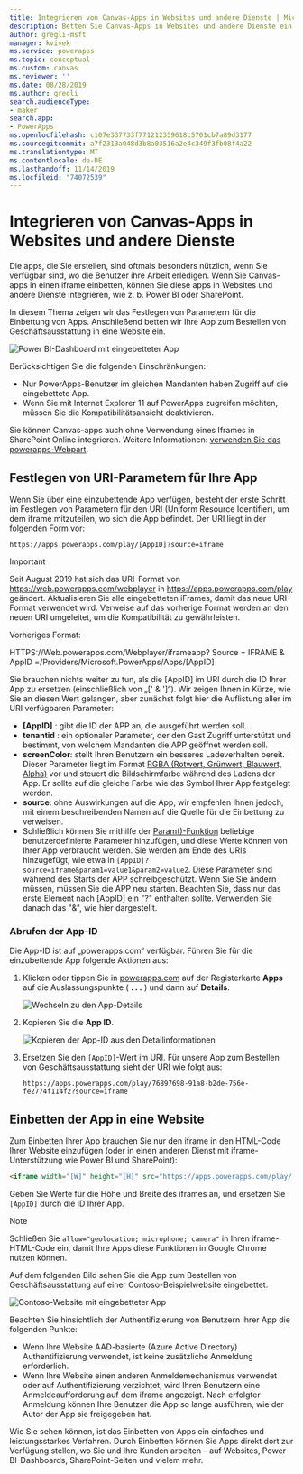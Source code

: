 ```yaml
---
title: Integrieren von Canvas-Apps in Websites und andere Dienste | Microsoft-Dokumentation
description: Betten Sie Canvas-Apps in Websites und andere Dienste ein.
author: gregli-msft
manager: kvivek
ms.service: powerapps
ms.topic: conceptual
ms.custom: canvas
ms.reviewer: ''
ms.date: 08/28/2019
ms.author: gregli
search.audienceType:
- maker
search.app:
- PowerApps
ms.openlocfilehash: c107e337733f771212359618c5761cb7a89d3177
ms.sourcegitcommit: a7f2313a048d3b8a03516a2e4c349f3fb08f4a22
ms.translationtype: MT
ms.contentlocale: de-DE
ms.lasthandoff: 11/14/2019
ms.locfileid: "74072539"
---
```

# <a name="integrate-canvas-apps-into-websites-and-other-services"></a>Integrieren von Canvas-Apps in Websites und andere Dienste
Die apps, die Sie erstellen, sind oftmals besonders nützlich, wenn Sie verfügbar sind, wo die Benutzer ihre Arbeit erledigen. Wenn Sie Canvas-apps in einen iframe einbetten, können Sie diese apps in Websites und andere Dienste integrieren, wie z. b. Power BI oder SharePoint.

In diesem Thema zeigen wir das Festlegen von Parametern für die Einbettung von Apps. Anschließend betten wir Ihre App zum Bestellen von Geschäftsausstattung in eine Website ein.

![Power BI-Dashboard mit eingebetteter App](./media/embed-apps-dev/embed-dashboard.png)

Berücksichtigen Sie die folgenden Einschränkungen:

- Nur PowerApps-Benutzer im gleichen Mandanten haben Zugriff auf die eingebettete App.
- Wenn Sie mit Internet Explorer 11 auf PowerApps zugreifen möchten, müssen Sie die Kompatibilitätsansicht deaktivieren.

Sie können Canvas-apps auch ohne Verwendung eines Iframes in SharePoint Online integrieren. Weitere Informationen: [verwenden Sie das powerapps-Webpart](https://support.office.com/article/use-the-powerapps-web-part-6285f05e-e441-408a-99d7-aa688195cd1c).

## <a name="set-uri-parameters-for-your-app"></a>Festlegen von URI-Parametern für Ihre App
Wenn Sie über eine einzubettende App verfügen, besteht der erste Schritt im Festlegen von Parametern für den URI (Uniform Resource Identifier), um dem iframe mitzuteilen, wo sich die App befindet. Der URI liegt in der folgenden Form vor:

```
https://apps.powerapps.com/play/[AppID]?source=iframe
```

> [!IMPORTANT]
> Seit August 2019 hat sich das URI-Format von https://web.powerapps.com/webplayer in https://apps.powerapps.com/play geändert. Aktualisieren Sie alle eingebetteten iFrames, damit das neue URI-Format verwendet wird. Verweise auf das vorherige Format werden an den neuen URI umgeleitet, um die Kompatibilität zu gewährleisten.
>
> Vorheriges Format:
> 
> HTTPS\://Web.powerapps.com/Webplayer/iframeapp? Source = IFRAME & AppID =/Providers/Microsoft.PowerApps/Apps/[AppID]

Sie brauchen nichts weiter zu tun, als die [AppID] im URI durch die ID Ihrer App zu ersetzen (einschließlich von „[' & ']“). Wir zeigen Ihnen in Kürze, wie Sie an diesen Wert gelangen, aber zunächst folgt hier die Auflistung aller im URI verfügbaren Parameter:

* **[AppID]** : gibt die ID der APP an, die ausgeführt werden soll.
* **tenantid** : ein optionaler Parameter, der den Gast Zugriff unterstützt und bestimmt, von welchem Mandanten die APP geöffnet werden soll. 
* **screenColor**: stellt Ihren Benutzern ein besseres Ladeverhalten bereit. Dieser Parameter liegt im Format [RGBA (Rotwert, Grünwert, Blauwert, Alpha)](../canvas-apps/functions/function-colors.md) vor und steuert die Bildschirmfarbe während des Ladens der App. Er sollte auf die gleiche Farbe wie das Symbol Ihrer App festgelegt werden.
* **source**: ohne Auswirkungen auf die App, wir empfehlen Ihnen jedoch, mit einem beschreibenden Namen auf die Quelle für die Einbettung zu verweisen.
* Schließlich können Sie mithilfe der [Param()-Funktion](../canvas-apps/functions/function-param.md) beliebige benutzerdefinierte Parameter hinzufügen, und diese Werte können von Ihrer App verbraucht werden. Sie werden am Ende des URIs hinzugefügt, wie etwa in `[AppID]?source=iframe&param1=value1&param2=value2`. Diese Parameter sind während des Starts der APP schreibgeschützt. Wenn Sie Sie ändern müssen, müssen Sie die APP neu starten. Beachten Sie, dass nur das erste Element nach [AppID] ein "?" enthalten sollte. Verwenden Sie danach das "&", wie hier dargestellt. 

### <a name="get-the-app-id"></a>Abrufen der App-ID
Die App-ID ist auf „powerapps.com“ verfügbar. Führen Sie für die einzubettende App folgende Aktionen aus:

1. Klicken oder tippen Sie in [powerapps.com](https://powerapps.microsoft.com) auf der Registerkarte **Apps** auf die Auslassungspunkte ( **. . .** ) und dann auf **Details**.
   
    ![Wechseln zu den App-Details](./media/embed-apps-dev/details.png)
1. Kopieren Sie die **App ID**.
   
    ![Kopieren der App-ID aus den Detailinformationen](./media/embed-apps-dev/app-id.png)
1. Ersetzen Sie den `[AppID]`-Wert im URI. Für unsere App zum Bestellen von Geschäftsausstattung sieht der URI wie folgt aus:
   
    ```
    https://apps.powerapps.com/play/76897698-91a8-b2de-756e-fe2774f114f2?source=iframe
    ```

## <a name="embed-your-app-in-a-website"></a>Einbetten der App in eine Website
Zum Einbetten Ihrer App brauchen Sie nur den iframe in den HTML-Code Ihrer Website einzufügen (oder in einen anderen Dienst mit iframe-Unterstützung wie Power BI und SharePoint):

```html
<iframe width="[W]" height="[H]" src="https://apps.powerapps.com/play/[AppID]?source=website&screenColor=rgba(165,34,55,1)" allow="geolocation; microphone; camera"/>
```

Geben Sie Werte für die Höhe und Breite des iframes an, und ersetzen Sie `[AppID]` durch die ID Ihrer App.

> [!NOTE]
> Schließen Sie `allow="geolocation; microphone; camera"` in Ihren iframe-HTML-Code ein, damit Ihre Apps diese Funktionen in Google Chrome nutzen können.

Auf dem folgenden Bild sehen Sie die App zum Bestellen von Geschäftsausstattung auf einer Contoso-Beispielwebsite eingebettet.

![Contoso-Website mit eingebetteter App](./media/embed-apps-dev/contoso-website.png)

Beachten Sie hinsichtlich der Authentifizierung von Benutzern Ihrer App die folgenden Punkte:

- Wenn Ihre Website AAD-basierte (Azure Active Directory) Authentifizierung verwendet, ist keine zusätzliche Anmeldung erforderlich.
- Wenn Ihre Website einen anderen Anmeldemechanismus verwendet oder auf Authentifizierung verzichtet, wird Ihren Benutzern eine Anmeldeaufforderung auf dem iframe angezeigt. Nach erfolgter Anmeldung können Ihre Benutzer die App so lange ausführen, wie der Autor der App sie freigegeben hat.

Wie Sie sehen können, ist das Einbetten von Apps ein einfaches und leistungsstarkes Verfahren. Durch Einbetten können Sie Apps direkt dort zur Verfügung stellen, wo Sie und Ihre Kunden arbeiten – auf Websites, Power BI-Dashboards, SharePoint-Seiten und vielem mehr.
